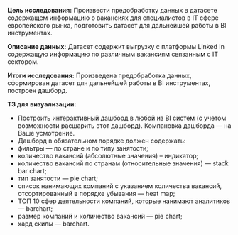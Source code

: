 **Цель исследования:** Произвести предобработку данных в датасете содержащем информацию о вакансиях для специалистов в IT сфере европейского рынка, подготовить датасет для дальнейшей работы в BI инструментах.

**Описание данных:** Датасет содержит выгрузку с платформы Linked In содержащую информацию по различным вакансиям связанным с IT сектором.

**Итоги исследования:** Произведена предобработка данных, сформирован датасет для дальнейшей работы в BI инструментах, построен дашборд.

**ТЗ для визуализации:**
- Построить интерактивный дашборд в любой из BI систем (с учетом возможности расшарить этот дашборд). Компановка дашборда — на Ваше усмотрение.
- Дашборд в обязательном порядке должен содержать:
- фильтры — по стране и по типу занятости;
- количество вакансий (абсолютные значения) – индикатор;
- количество вакансий по странам (относительные значения) — stack bar chart;
- тип занятости — pie chart;
- список нанимающих компаний с указанием количества вакансий, отсортированный в порядке убывания — heat map;
- ТОП 10 сфер деятельности компаний, которые нанимают аналитиков — barchart;
- размер компаний и количество вакансий — pie chart;
- хард скилы — barchart.

